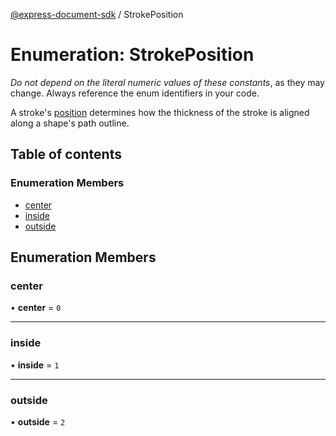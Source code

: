 [@express-document-sdk](../overview.md) / StrokePosition

# Enumeration: StrokePosition

<InlineAlert slots="text" variant="warning"/>

*Do not depend on the literal numeric values of these constants*, as they may change. Always reference the enum identifiers in your code.

A stroke's [position](../interfaces/Stroke.md#position) determines how the thickness of the stroke is aligned along a shape's path outline.

## Table of contents

### Enumeration Members

- [center](StrokePosition.md#center)
- [inside](StrokePosition.md#inside)
- [outside](StrokePosition.md#outside)

## Enumeration Members

### center

• **center** = ``0``

___

### inside

• **inside** = ``1``

___

### outside

• **outside** = ``2``
